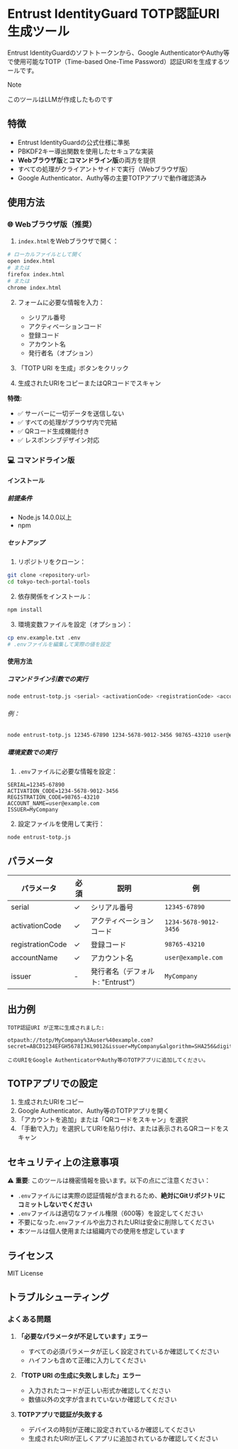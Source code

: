 # Entrust IdentityGuard TOTP認証URI生成ツール

Entrust IdentityGuardのソフトトークンから、Google AuthenticatorやAuthy等で使用可能なTOTP（Time-based One-Time Password）認証URIを生成するツールです。

> [!NOTE]
> このツールはLLMが作成したものです

## 特徴

- Entrust IdentityGuardの公式仕様に準拠
- PBKDF2キー導出関数を使用したセキュアな実装
- **Webブラウザ版**と**コマンドライン版**の両方を提供
- すべての処理がクライアントサイドで実行（Webブラウザ版）
- Google Authenticator、Authy等の主要TOTPアプリで動作確認済み

## 使用方法

### 🌐 Webブラウザ版（推奨）

1. `index.html`をWebブラウザで開く：
```bash
# ローカルファイルとして開く
open index.html
# または
firefox index.html
# または
chrome index.html
```

2. フォームに必要な情報を入力：
   - シリアル番号
   - アクティベーションコード
   - 登録コード
   - アカウント名
   - 発行者名（オプション）

3. 「TOTP URI を生成」ボタンをクリック

4. 生成されたURIをコピーまたはQRコードでスキャン

**特徴:**
- ✅ サーバーに一切データを送信しない
- ✅ すべての処理がブラウザ内で完結
- ✅ QRコード生成機能付き
- ✅ レスポンシブデザイン対応

### 💻 コマンドライン版

#### インストール

##### 前提条件

- Node.js 14.0.0以上
- npm

##### セットアップ

1. リポジトリをクローン：
```bash
git clone <repository-url>
cd tokyo-tech-portal-tools
```

2. 依存関係をインストール：
```bash
npm install
```

3. 環境変数ファイルを設定（オプション）：
```bash
cp env.example.txt .env
# .envファイルを編集して実際の値を設定
```

#### 使用方法

##### コマンドライン引数での実行

```bash
node entrust-totp.js <serial> <activationCode> <registrationCode> <accountName> [issuer]
```

###### 例：
```bash
node entrust-totp.js 12345-67890 1234-5678-9012-3456 98765-43210 user@example.com "MyCompany"
```

##### 環境変数での実行

1. `.env`ファイルに必要な情報を設定：

```env
SERIAL=12345-67890
ACTIVATION_CODE=1234-5678-9012-3456
REGISTRATION_CODE=98765-43210
ACCOUNT_NAME=user@example.com
ISSUER=MyCompany
```

2. 設定ファイルを使用して実行：

```bash
node entrust-totp.js
```

## パラメータ

| パラメータ | 必須 | 説明 | 例 |
|-----------|------|------|-----|
| serial | ✓ | シリアル番号 | `12345-67890` |
| activationCode | ✓ | アクティベーションコード | `1234-5678-9012-3456` |
| registrationCode | ✓ | 登録コード | `98765-43210` |
| accountName | ✓ | アカウント名 | `user@example.com` |
| issuer | - | 発行者名（デフォルト: "Entrust"） | `MyCompany` |

## 出力例

```
TOTP認証URI が正常に生成されました:

otpauth://totp/MyCompany%3Auser%40example.com?secret=ABCD1234EFGH5678IJKL9012&issuer=MyCompany&algorithm=SHA256&digits=6&period=30

このURIをGoogle AuthenticatorやAuthy等のTOTPアプリに追加してください。
```

## TOTPアプリでの設定

1. 生成されたURIをコピー
2. Google Authenticator、Authy等のTOTPアプリを開く
3. 「アカウントを追加」または「QRコードをスキャン」を選択
4. 「手動で入力」を選択してURIを貼り付け、または表示されるQRコードをスキャン

## セキュリティ上の注意事項

⚠️ **重要**: このツールは機密情報を扱います。以下の点にご注意ください：

- `.env`ファイルには実際の認証情報が含まれるため、**絶対にGitリポジトリにコミットしないでください**
- `.env`ファイルは適切なファイル権限（600等）を設定してください
- 不要になった`.env`ファイルや出力されたURIは安全に削除してください
- 本ツールは個人使用または組織内での使用を想定しています

## ライセンス

MIT License

## トラブルシューティング

### よくある問題

1. **「必要なパラメータが不足しています」エラー**
   - すべての必須パラメータが正しく設定されているか確認してください
   - ハイフンも含めて正確に入力してください

2. **「TOTP URI の生成に失敗しました」エラー**
   - 入力されたコードが正しい形式か確認してください
   - 数値以外の文字が含まれていないか確認してください

3. **TOTPアプリで認証が失敗する**
   - デバイスの時刻が正確に設定されているか確認してください
   - 生成されたURIが正しくアプリに追加されているか確認してください
